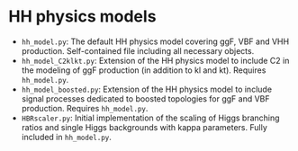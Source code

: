 # HH physics models

- `hh_model.py`: The default HH physics model covering ggF, VBF and VHH production. Self-contained file including all necessary objects.
- `hh_model_C2klkt.py`: Extension of the HH physics model to include C2 in the modeling of ggF production (in addition to kl and kt). Requires `hh_model.py`.
- `hh_model_boosted.py`: Extension of the HH physics model to include signal processes dedicated to boosted topologies for ggF and VBF production. Requires `hh_model.py`.
- `HBRscaler.py`: Initial implementation of the scaling of Higgs branching ratios and single Higgs backgrounds with kappa parameters. Fully included in `hh_model.py`.
